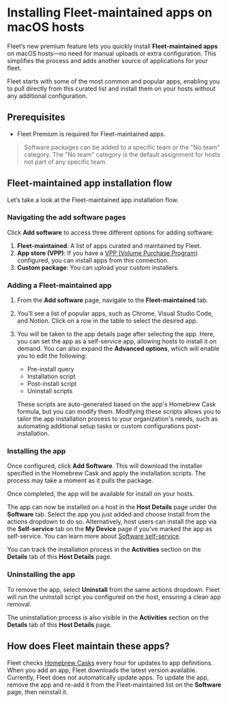 # Installing Fleet-maintained apps on macOS hosts

Fleet’s new premium feature lets you quickly install **Fleet-maintained apps** on macOS hosts—no need for manual uploads or extra configuration. This simplifies the process and adds another source of applications for your fleet.

Fleet starts with some of the most common and popular apps, enabling you to pull directly from this curated list and install them on your hosts without any additional configuration.

## Prerequisites

* Fleet Premium is required for Fleet-maintained apps.

> Software packages can be added to a specific team or the "No team" category. The "No team" category is the default assignment for hosts not part of any specific team.

## Fleet-maintained app installation flow

Let’s take a look at the Fleet-maintained app installation flow.

### Navigating the add software pages

Click **Add software** to access three different options for adding software:

1. **Fleet-maintained**: A list of apps curated and maintained by Fleet.
2. **App store (VPP)**: If you have a [VPP (Volume Purchase Program)](https://fleetdm.com/guides/install-vpp-apps-on-macos-using-fleet) configured, you can install apps from this connection.
3. **Custom package**: You can upload your custom installers.

### Adding a Fleet-maintained app

1. From the **Add software** page, navigate to the **Fleet-maintained** tab.
2. You’ll see a list of popular apps, such as Chrome, Visual Studio Code, and Notion. Click on a row in the table to select the desired app.
3. You will be taken to the app details page after selecting the app. Here, you can set the app as a self-service app, allowing hosts to install it on demand. You can also expand the **Advanced options**, which will enable you to edit the following:
   - Pre-install query
   - Installation script
   - Post-install script
   - Uninstall scripts

   These scripts are auto-generated based on the app's Homebrew Cask formula, but you can modify them. Modifying these scripts allows you to tailor the app installation process to your organization's needs, such as automating additional setup tasks or custom configurations post-installation.

### Installing the app

Once configured, click **Add Software**. This will download the installer specified in the Homebrew Cask and apply the installation scripts. The process may take a moment as it pulls the package.

Once completed, the app will be available for install on your hosts.

The app can now be installed on a host in the **Host Details** page under the **Software** tab. Select the app you just added and choose Install from the actions dropdown to do so. Alternatively, host users can install the app via the **Self-service** tab on the **My Device** page if you've marked the app as self-service. You can learn more about [Software self-service](https://fleetdm.com/guides/software-self-service).

You can track the installation process in the **Activities** section on the **Details** tab of this **Host Details** page.

### Uninstalling the app

To remove the app, select **Uninstall** from the same actions dropdown. Fleet will run the uninstall script you configured on the host, ensuring a clean app removal.

The uninstallation process is also visible in the  **Activities** section on the **Details** tab of this **Host Details** page.

## How does Fleet maintain these apps?

Fleet checks [Homebrew Casks](https://github.com/Homebrew/homebrew-cask) every hour for updates to app definitions. When you add an app, Fleet downloads the latest version available. Currently, Fleet does not automatically update apps. To update the app, remove the app and re-add it from the Fleet-maintained list on the **Software** page, then reinstall it.

<meta name="category" value="guides">
<meta name="authorFullName" value="Gabriel Hernandez">
<meta name="authorGitHubUsername" value="ghernandez345">
<meta name="publishedOn" value="2024-10-16">
<meta name="articleTitle" value="Installing Fleet-maintained apps on macOS hosts.">
